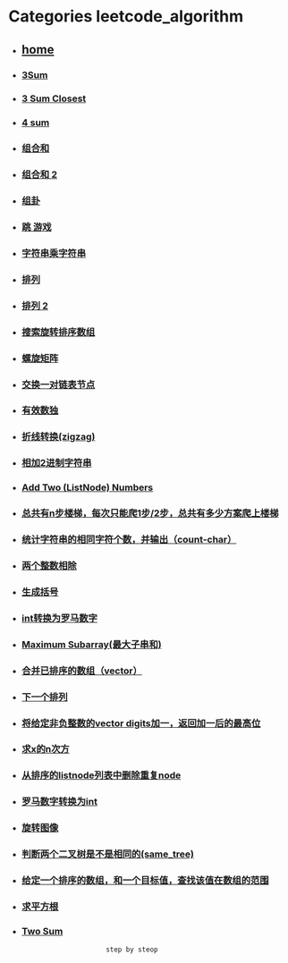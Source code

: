 # Categories leetcode_algorithm
* ## [home](../README.md)
* ### [3Sum](3sum.md)
* ### [3 Sum Closest](3sum_closest.md)
* ### [4 sum](4sum.md)
* ### [组合和](Combination_Sum.md)
* ### [组合和 2](Combination_Sum_II.md)
* ### [组卦](Group_Anagrams.md)
* ### [跳 游戏](Jump_Game.md)
* ### [字符串乘字符串](Multiply_Strings.md)
* ### [排列](Permutations.md)
* ### [排列 2](Permutations_II.md)
* ### [搜索旋转排序数组](Search_in_Rotated_Sorted_Array.md)
* ### [螺旋矩阵](Spiral_Matrix.md)
* ### [交换一对链表节点](Swap_Nodes_in_Pairs.md)
* ### [有效数独](Valid_Sudoku.md)
* ### [折线转换(zigzag)](ZigZag_Conversion.md)
* ### [相加2进制字符串](add_binary.md)
* ### [Add Two (ListNode) Numbers](add_two_numbers.md)
* ### [总共有n步楼梯，每次只能爬1步/2步，总共有多少方案爬上楼梯](climbing_stairs.md)
* ### [统计字符串的相同字符个数，并输出（count-char）](count_and_say.md)
* ### [两个整数相除](divide_two_integers.md)
* ### [生成括号](generate_parentheses.md)
* ### [int转换为罗马数字](intToRoman.md)
* ### [Maximum Subarray(最大子串和)](maximum_subarray.md)
* ### [合并已排序的数组（vector）](merge_sorted_array.md)
* ### [下一个排列](next_permutation.md)
* ### [将给定非负整数的vector<int> digits加一，返回加一后的最高位](plus_one.md)
* ### [求x的n次方](pow(x,n).md)
* ### [从排序的listnode列表中删除重复node](removeDuplicatesFromSortedList.md)
* ### [罗马数字转换为int](romanToInt.md)
* ### [旋转图像](rotate_image.md)
* ### [判断两个二叉树是不是相同的(same_tree)](same_tree.md)
* ### [给定一个排序的数组，和一个目标值，查找该值在数组的范围](search_for_a_range.md)
* ### [求平方根](sqrt.md)
* ### [Two Sum](two_sum.md)
                           step by steop